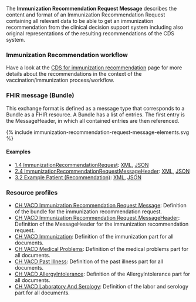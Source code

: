 The **Immunization Recommendation Request Message** describes the content and format of an Immunization Recommendation Request containing all relevant data to be able to get an immunization recommendation from the clinical decision support system including also original representations of the resulting recommendations of the CDS system.


### Immunization Recommendation workflow
Have a look at the [CDS for immunization recommendation](CDS-immunization-recommendation.html) page for more details about 
the recommendations in the context of the vaccination/immunization process/workflow.


### FHIR message (Bundle)
This exchange format is defined as a message type that corresponds to a Bundle as a FHIR resource. 
A Bundle has a list of entries. The first entry is the MessageHeader, in which all contained entries are then referenced.

{% include immunization-recommendation-request-message-elements.svg %}


#### Examples
* [1.4 ImmunizationRecommendationRequest](Bundle-1-4-ImmunizationRecommendationRequest.html): [XML](Bundle-1-4-ImmunizationRecommendationRequest.xml), [JSON](Bundle-1-4-ImmunizationRecommendationRequest.json)
* [2.4 ImmunizationRecommendationRequestMessageHeader](MessageHeader-2-4-ImmunizationRecommendationRequestMessageHeader.html): [XML](MessageHeader-2-4-ImmunizationRecommendationRequestMessageHeader.xml), [JSON](MessageHeader-2-4-ImmunizationRecommendationRequestMessageHeader.json)
* [3.2 Example Patient (Recommendation)](Patient-3-2-Patient.html): [XML](Patient-3-2-Patient.xml), [JSON](Patient-3-2-Patient.json)

 
### Resource profiles
* [CH VACD Immunization Recommendation Request Message](StructureDefinition-ch-vacd-recommendation-request-message.html): Definition of the bundle for the immunization recommendation request.
* [CH VACD Immunization Recommendation Request MessageHeader](StructureDefinition-ch-vacd-recommendation-request-messageheader.html): Definition of the MessageHeader for the immunization recommendation request.
* [CH VACD Immunization](StructureDefinition-ch-vacd-immunization.html): Definition of the immunization part for all documents.
* [CH VACD Medical Problems](StructureDefinition-ch-vacd-medical-problems.html): Definition of the medical problems part for all documents.
* [CH VACD Past Illness](StructureDefinition-ch-vacd-pastillnesses.html): Definition of the past illness part for all documents.
* [CH VACD AllergyIntolerance](StructureDefinition-ch-vacd-allergyintolerances.html): Definition of the AllergyIntolerance part for all documents.
* [CH VACD Laboratory And Serology](StructureDefinition-ch-vacd-laboratory-serology.html): Definition of the labor and serology part for all documents.

